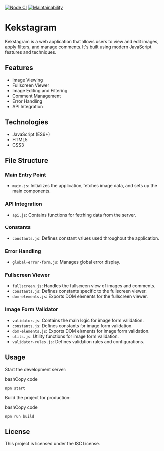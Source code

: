 [![Node CI](https://github.com/opifexM/Kekstagram/actions/workflows/check.yml/badge.svg)](https://github.com/opifexM/Kekstagram/actions/workflows/check.yml)
[![Maintainability](https://api.codeclimate.com/v1/badges/8067eede78ffecbdbab0/maintainability)](https://codeclimate.com/github/opifexM/Kekstagram/maintainability)

# Kekstagram

Kekstagram is a web application that allows users to view and edit images, apply filters, and manage comments. It's built using modern JavaScript features and techniques.

## Features

-   Image Viewing
-   Fullscreen Viewer
-   Image Editing and Filtering
-   Comment Management
-   Error Handling
-   API Integration

## Technologies

-   JavaScript (ES6+)
-   HTML5
-   CSS3

## File Structure

### Main Entry Point

-   `main.js`: Initializes the application, fetches image data, and sets up the main components.

### API Integration

-   `api.js`: Contains functions for fetching data from the server.

### Constants

-   `constants.js`: Defines constant values used throughout the application.

### Error Handling

-   `global-error-form.js`: Manages global error display.

### Fullscreen Viewer

-   `fullscreen.js`: Handles the fullscreen view of images and comments.
-   `constants.js`: Defines constants specific to the fullscreen viewer.
-   `dom-elements.js`: Exports DOM elements for the fullscreen viewer.

### Image Form Validator

-   `validator.js`: Contains the main logic for image form validation.
-   `constants.js`: Defines constants for image form validation.
-   `dom-elements.js`: Exports DOM elements for image form validation.
-   `utils.js`: Utility functions for image form validation.
-   `validator-rules.js`: Defines validation rules and configurations.


## Usage

Start the development server:

bashCopy code

`npm start`

Build the project for production:

bashCopy code

`npm run build`

## License

This project is licensed under the ISC License.
